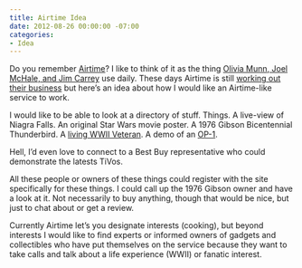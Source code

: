```yaml
---
title: Airtime Idea
date: 2012-08-26 00:00:00 -07:00
categories:
- Idea
---
```


<p>Do you remember <a href="http://airtime.com/">Airtime</a>? I like to think of it as the thing <a href="http://www.huffingtonpost.com/2012/06/05/sean-parkers-airtime-launch-olivia-munn-joel-mchale_n_1571336.html">Olivia Munn, Joel McHale, and Jim Carrey</a> use daily. These days Airtime is still <a href="http://techcrunch.com/2012/08/14/airtime-video-posts/">working out their business</a> but here’s an idea about how I would like an Airtime-like service to work. </p>

<p>I would like to be able to look at a directory of stuff. Things. A live-view of Niagra Falls. An original Star Wars movie poster. A 1976 Gibson Bicentennial Thunderbird. A <a href="http://en.wikipedia.org/wiki/Surviving_U.S._veterans_of_World_War_II">living WWII Veteran</a>. A demo of an <a href="http://www.teenageengineering.com/products/op-1">OP-1</a>. </p>

<p>Hell, I’d even love to connect to a Best Buy representative who could demonstrate the latests TiVos.</p>

<p>All these people or owners of these things could register with the site specifically for these things. I could call up the 1976 Gibson owner and have a look at it. Not necessarily to buy anything, though that would be nice, but just to chat about or get a review.</p>

<p>Currently Airtime let’s you designate interests (cooking), but beyond interests I would like to find experts or informed owners of gadgets and collectibles who have put themselves on the service because they want to take calls and talk about a life experience (WWII) or fanatic interest.</p>
